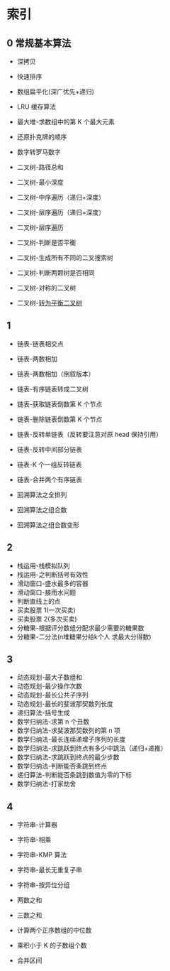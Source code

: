 # 索引

## 0 常规基本算法

- 深拷贝
- 快速排序
- 数组扁平化(深广优先+递归)
- LRU 缓存算法
- 最大堆-求数组中的第 K 个最大元素
- 还原扑克牌的顺序
- 数字转罗马数字

- 二叉树-路径总和
- 二叉树-最小深度
- 二叉树-中序遍历（递归+深度）
- 二叉树-层序遍历（递归+深度）
- 二叉树-层序遍历
- 二叉树-判断是否平衡
- 二叉树-生成所有不同的二叉搜索树
- 二叉树-判断两颗树是否相同
- 二叉树-对称的二叉树
- 二叉树-[转为平衡二叉树](https://juejin.cn/post/6975163255572398110)

## 1

- 链表-链表相交点
- 链表-两数相加
- 链表-两数相加（倒叙版本）
- 链表-有序链表转成二叉树
- 链表-获取链表倒数第 K 个节点
- 链表-删除链表倒数第 K 个节点
- 链表-反转单链表（反转要注意对原 head 保持引用）
- 链表-反转中间部分链表
- 链表-K 个一组反转链表
- 链表-合并两个有序链表

- 回溯算法之全排列
- 回溯算法之组合数
- 回溯算法之组合数变形

## 2

- 栈运用-栈模拟队列
- 栈运用-之判断括号有效性
- 滑动窗口-盛水最多的容器
- 滑动窗口-接雨水问题
- 判断直线上的点
- 买卖股票 1(一次买卖)
- 买卖股票 2(多次买卖)
- 分糖果-根据评分数组分配求最少需要的糖果数
- 分糖果-二分法(n堆糖果分给k个人 求最大分得数)

## 3

- 动态规划-最大子数组和
- 动态规划-最少操作次数
- 动态规划-最长公共子序列
- 动态规划-最长的斐波那契数列长度
- 递归算法-括号生成
- 数学归纳法-求第 n 个丑数
- 数学归纳法-求斐波那契数列的第 n 项
- 数学归纳法-最长连续递增子序列的长度
- 数学归纳法-求跳跃到终点有多少中跳法（递归+递推）
- 数学归纳法-求跳跃到终点的最少步数
- 数学归纳法-判断能否条跳到终点
- 递归算法-判断能否条跳到数值为零的下标
- 数学归纳法-打家劫舍

## 4

- 字符串-计算器
- 字符串-相乘
- 字符串-KMP 算法
- 字符串-最长无重复子串
- 字符串-按异位分组

- 两数之和
- 三数之和
- 计算两个正序数组的中位数
- 乘积小于 K 的子数组个数
- 合并区间
